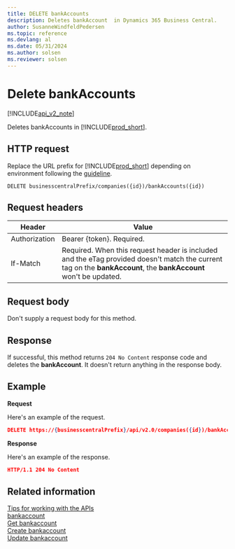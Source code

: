 ```yaml
---
title: DELETE bankAccounts  
description: Deletes bankAccount  in Dynamics 365 Business Central.
author: SusanneWindfeldPedersen
ms.topic: reference
ms.devlang: al
ms.date: 05/31/2024
ms.author: solsen
ms.reviewer: solsen
---
```


# Delete bankAccounts

[!INCLUDE[api_v2_note](../../../includes/api_v2_note.md)]

Deletes bankAccounts in [!INCLUDE[prod_short](../../../includes/prod_short.md)].

## HTTP request
Replace the URL prefix for [!INCLUDE[prod_short](../../../includes/prod_short.md)] depending on environment following the [guideline](../../v2.0/endpoints-apis-for-dynamics.md).
```
DELETE businesscentralPrefix/companies({id})/bankAccounts({id})
```

## Request headers

|Header|Value|
|------|-----|
|Authorization  |Bearer {token}. Required. |
|If-Match       |Required. When this request header is included and the eTag provided doesn't match the current tag on the **bankAccount**, the **bankAccount** won't be updated. |


## Request body
Don't supply a request body for this method.

## Response
If successful, this method returns ```204 No Content``` response code and deletes the **bankAccount**. It doesn't return anything in the response body.

## Example

**Request**

Here's an example of the request.

```json
DELETE https://{businesscentralPrefix}/api/v2.0/companies({id})/bankAccounts({id})
```

**Response** 

Here's an example of the response. 

```json
HTTP/1.1 204 No Content
```

## Related information

[Tips for working with the APIs](../../../developer/devenv-connect-apps-tips.md)  
[bankaccount](../resources/dynamics_bankaccount.md)  
[Get bankaccount](dynamics_bankaccount_Get.md)  
[Create bankaccount](dynamics_bankaccount_Create.md)  
[Update bankaccount](dynamics_bankaccount_Update.md)
